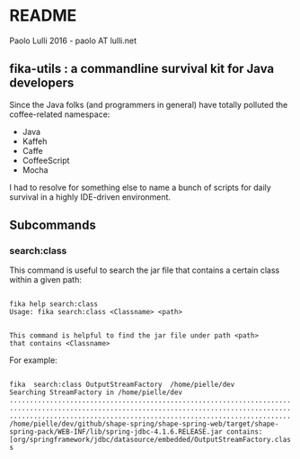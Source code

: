 README
======
Paolo Lulli 2016 - paolo AT lulli.net

## fika-utils : a commandline survival kit for Java developers

Since the Java folks (and programmers in general) have totally polluted the coffee-related namespace:
*	Java
*	Kaffeh
*	Caffe
*	CoffeeScript
*	Mocha

I had to resolve for something else to name a bunch of scripts for daily survival
in a highly IDE-driven environment.

## Subcommands

### search:class

This command is useful to search the jar file that contains a certain class within a given path:

<code>
fika help search:class
Usage: fika search:class &lt;Classname&gt; &lt;path&gt;

This command is helpful to find the jar file under path &lt;path&gt; that contains &lt;Classname&gt;
</code>

For example:

<code>
fika  search:class OutputStreamFactory  /home/pielle/dev 
Searching StreamFactory in /home/pielle/dev
..................................................................................................................................................................................................................
/home/pielle/dev/github/shape-spring/shape-spring-web/target/shape-spring-pack/WEB-INF/lib/spring-jdbc-4.1.6.RELEASE.jar contains: [org/springframework/jdbc/datasource/embedded/OutputStreamFactory.class
</code>
